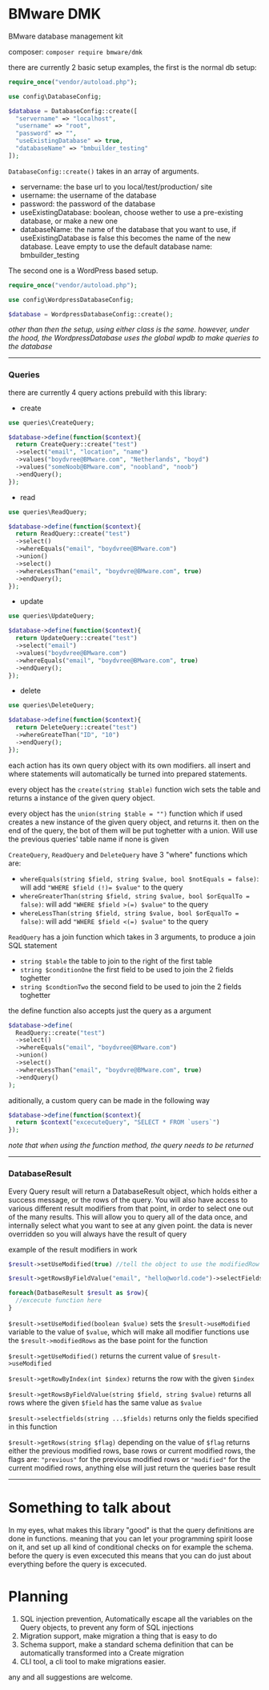 # BMware DMK

BMware database management kit

composer: `composer require bmware/dmk`

there are currently 2 basic setup examples, the first is the normal db setup:

```PHP
require_once("vendor/autoload.php");

use config\DatabaseConfig;

$database = DatabaseConfig::create([
  "servername" => "localhost",
  "username" => "root",
  "password" => "",
  "useExistingDatabase" => true,
  "databaseName" => "bmbuilder_testing"
]);
```

`DatabaseConfig::create()` takes in an array of arguments.

- servername: the base url to you local/test/production/ site
- username: the username of the database
- password: the password of the database
- useExistingDatabase: boolean, choose wether to use a pre-existing database, or make a new one
- databaseName: the name of the database that you want to use, if useExistingDatabase is false
  this becomes the name of the new database. Leave empty to use the default database name: bmbuilder_testing

The second one is a WordPress based setup.

```PHP
require_once("vendor/autoload.php");

use config\WordpressDatabaseConfig;

$database = WordpressDatabaseConfig::create();
```

_other than then the setup, using either class is the same. however, under the hood, the WordpressDatabase uses the global wpdb to make queries to the database_

---

### Queries

there are currently 4 query actions prebuild with this library:

- create

```PHP
use queries\CreateQuery;

$database->define(function($context){
  return CreateQuery::create("test")
  ->select("email", "location", "name")
  ->values("boydvree@BMware.com", "Netherlands", "boyd")
  ->values("someNoob@BMware.com", "noobland", "noob")
  ->endQuery();
});
```

- read

```PHP
use queries\ReadQuery;

$database->define(function($context){
  return ReadQuery::create("test")
  ->select()
  ->whereEquals("email", "boydvree@BMware.com")
  ->union()
  ->select()
  ->whereLessThan("email", "boydvre@BMware.com", true)
  ->endQuery();
});
```

- update

```PHP
use queries\UpdateQuery;

$database->define(function($context){
  return UpdateQuery::create("test")
  ->select("email")
  ->values("boydvree@BMware.com")
  ->whereEquals("email", "boydvree@BMware.com", true)
  ->endQuery();
});
```

- delete

```PHP
use queries\DeleteQuery;

$database->define(function($context){
  return DeleteQuery::create("test")
  ->whereGreateThan("ID", "10")
  ->endQuery();
});
```

each action has its own query object with its own modifiers.
all insert and where statements will automatically be turned into prepared statements.

every object has the `create(string $table)` function wich sets the table and returns a instance of the given query object.

every object has the `union(string $table = "")` function which if used creates a new instance of the given query object, and returns it. then on the end of the query, the bot of them will be put toghetter with a union. Will use the previous queries' table name if none is given

`CreateQuery`, `ReadQuery` and `DeleteQuery` have 3 "where" functions which are:

- `whereEquals(string $field, string $value, bool $notEquals = false)`: will add `"WHERE $field (!)= $value"` to the query
- `whereGreaterThan(string $field, string $value, bool $orEqualTo = false)`: will add `"WHERE $field >(=) $value"` to the query
- `whereLessThan(string $field, string $value, bool $orEqualTo = false)`: will add `"WHERE $field <(=) $value"` to the query

`ReadQuery` has a join function which takes in 3 arguments, to produce a join SQL statement

- `string $table` the table to join to the right of the first table
- `string $conditionOne` the first field to be used to join the 2 fields toghetter
- `string $condtionTwo` the second field to be used to join the 2 fields toghetter

the define function also accepts just the query as a argument

```php
$database->define(
  ReadQuery::create("test")
  ->select()
  ->whereEquals("email", "boydvree@BMware.com")
  ->union()
  ->select()
  ->whereLessThan("email", "boydvre@BMware.com", true)
  ->endQuery()
);
```

aditionally, a custom query can be made in the following way

```php
$database->define(function($context){
  return $context("excecuteQuery", "SELECT * FROM `users`")
});
```

_note that when using the function method, the query needs to be returned_

---

### DatabaseResult

Every Query result will return a DatabaseResult object, which holds either a success message, or the rows of the query. You will also have access to various different result modifiers from that point, in order to select one out of the many results. This will allow you to query all of the data once, and internally select what you want to see at any given point. the data is never overridden so you will always have the result of query

example of the result modifiers in work

```PHP
$result->setUseModified(true) //tell the object to use the modifiedRow as the base for the next call

$result->getRowsByFieldValue("email", "hello@world.code")->selectFields("id")->getRows("modified"); // you can chain as many as you want toghetter however some might clash with eachother

foreach(DatbaseResult $result as $row){
  //excecute function here
}
```

`$result->setUseModified(boolean $value)` sets the `$result->useModified` variable to the value of `$value`, which will make all modifier functions use the `$result->modifiedRows` as the base point for the function

`$result->getUseModified()` returns the current value of `$result->useModified`

`$result->getRowByIndex(int $index)` returns the row with the given `$index`

`$result->getRowsByFieldValue(string $field, string $value)` returns all rows where the given `$field` has the same value as `$value`

`$result->selectfields(string ...$fields)` returns only the fields specified in this function

`$result->getRows(string $flag)` depending on the value of `$flag` returns either the previous modified rows, base rows or current modified rows, the flags are: `"previous"` for the previous modified rows or `"modified"` for the current modified rows, anything else will just return the queries base result

---

# Something to talk about

In my eyes, what makes this library "good" is that the query definitions are done in functions. meaning that you can let your programming spirit loose on it, and set up all kind of conditional checks on for example the schema. before the query is even excecuted this means that you can do just about everything before the query is excecuted.

# Planning

1. SQL injection prevention, Automatically escape all the variables on the Query objects, to prevent any form of SQL injections
2. Migration support, make migration a thing that is easy to do
3. Schema support, make a standard schema definition that can be automatically transformed into a Create migration
4. CLI tool, a cli tool to make migrations easier.

any and all suggestions are welcome.

